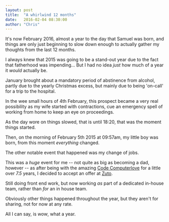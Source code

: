 ```yaml
---
layout: post
title:  "A whirlwind 12 months"
date:   2016-02-04 08:30:00
author: "Chris"
---
```


It's now February 2016, almost a year to the day that Samuel was born, and things are only just beginning to slow down enough to actually gather my thoughts from the last 12 months.

I always knew that 2015 was going to be a stand-out year due to the fact that fatherhood was impending... But I had no idea _just_ how much of a year it _would_ actually be.

January brought about a mandatory period of abstinence from alcohol, partly due to the yearly Christmas excess, but mainly due to being 'on-call' for a trip to the hospital.

In the wee small hours of 4th February, this prospect became a very real possibility as my wife started with contractions, cue an emergency spell of working from home to keep an eye on proceedings.

As the day wore on things slowed, that is until 18:20, that was the moment things started.

Then, on the morning of February 5th 2015 at 09:57am, my little boy was born, from this moment *everything* changed.

The other notable event that happened was my change of jobs.

This was a _*huge*_ event for me -- not quite as big as becoming a dad, however -- as after being with the amazing [Code Computerlove](http://www.codecomputerlove.com) for a little over *7.5* years, I decided to accept an offer at [Zuto](http://www.zuto.com).

Still doing front end work, but now working _as_ part of a dedicated in-house team, rather than _for_ an in house team.

Obviously other things happened throughout the year, but they aren't for sharing, not for now at any rate.

All I can say, is _wow_, what a year.
